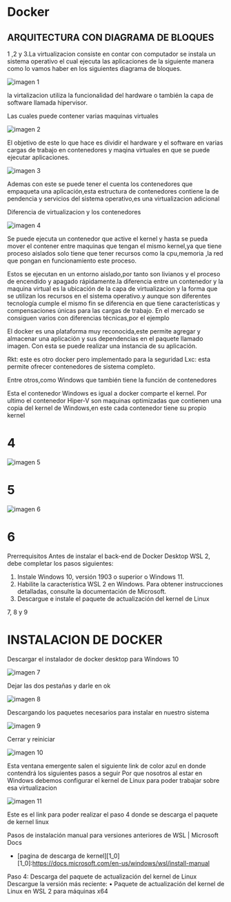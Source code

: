 # Docker  
## ARQUITECTURA  CON DIAGRAMA DE BLOQUES

1 ,2 y 3.La virtualizacion consiste en contar con computador se instala un sistema operativo  el cual ejecuta las aplicaciones de la siguiente manera como lo vamos haber en los siguientes diagrama de bloques.

![imagen 1](imagenes/img1.png)

la virtalizacion utiliza la funcionalidad del hardware o también  la capa de software llamada hipervisor.

Las cuales puede contener varias maquinas virtuales

![imagen 2](imagenes/img2.png)

El objetivo de este lo que hace es dividir el hardware y el software  en varias cargas de trabajo en contenedores y maqina virtuales en que se puede ejecutar aplicaciones.


![imagen 3](imagenes/img3.png)

Ademas con este se puede tener el cuenta los contenedores que empaqueta  una aplicación,esta estructura de contenedores  contiene la de pendencia y servicios del sistema operativo,es una virtualizacion adicional 

Diferencia de virtualizacion y los contenedores

![imagen 4](imagenes/img4.png)

Se puede ejecuta un contenedor que active el kernel y hasta se pueda mover el contener entre maquinas que tengan el mismo kernel,ya que tiene proceso aislados solo tiene que tener recursos  como la cpu,memoria ,la red que  pongan en funcionamiento este proceso.

Estos se ejecutan en un entorno aislado,por tanto son livianos y el proceso de encendido y apagado  rápidamente.la diferencia entre un contenedor y la maquina virtual  es la ubicación de la capa de virtualizacion y la forma que se utilizan  los recursos en el sistema operativo.y aunque son diferentes tecnología cumple el mismo fin  se diferencia  en que tiene características y compensaciones únicas para las cargas de trabajo.
En el mercado se consiguen varios con diferencias técnicas,por el ejemplo

El docker es una plataforma muy reconocida,este permite agregar y almacenar  una aplicación  y sus dependencias en el paquete llamado imagen. Con esta se puede realizar una instancia de su aplicación.

Rkt: este es otro docker pero  implementado para la seguridad
Lxc: esta permite ofrecer contenedores de sistema completo.
 

Entre otros,como Windows que también tiene la función de contenedores

Esta el contenedor Windows es igual a docker comparte el kernel.
 Por ultimo el contenedor Hiper-V  son maquinas optimizadas  que contienen una copia del kernel de Windows,en este cada contenedor tiene su propio kernel

# 4

  ![imagen 5](imagenes/img5.png)

# 5

![imagen 6](imagenes/img6.png)

# 6

Prerrequisitos
Antes de instalar el back-end de Docker Desktop WSL 2, debe completar los pasos siguientes:
1.	Instale Windows 10, versión 1903 o superior o Windows 11.
2.	Habilite la característica WSL 2 en Windows. Para obtener instrucciones detalladas, consulte la documentación de Microsoft.
3.	Descargue e instale el paquete de actualización del kernel de Linux


7, 8  y 9
# INSTALACION DE DOCKER
 
 Descargar  el instalador de docker desktop para Windows 10

 ![imagen 7](imagenes/docker1.png)

 Dejar las dos pestañas y  darle en ok

![imagen 8](imagenes/docker2.png)

 Descargando los paquetes necesarios para instalar en nuestro sistema

 ![imagen 9](imagenes/docker3.png)

Cerrar y reiniciar

![imagen 10](imagenes/docker4.png)

Esta ventana emergente  salen el siguiente link de color azul en donde contendrá los siguientes pasos a seguir
Por que nosotros al estar en Windows debemos configurar el kernel de Linux para poder trabajar sobre esa virtualizacion

![imagen 11](imagenes/docker5.png)

Este es el link para poder realizar el paso 4 donde se descarga el paquete de kernel linux 

Pasos de instalación manual para versiones anteriores de WSL | Microsoft Docs
* [pagina de descarga de kernel][1_0]
[1_0]:https://docs.microsoft.com/en-us/windows/wsl/install-manual


Paso 4: Descarga del paquete de actualización del kernel de Linux
Descargue la versión más reciente:
•	Paquete de actualización del kernel de Linux en WSL 2 para máquinas x64 



